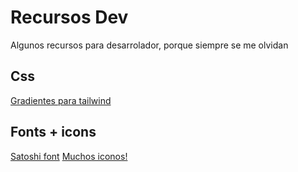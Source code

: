 # Recursos Dev
Algunos recursos para desarrolador, porque siempre se me olvidan

## Css
[Gradientes para tailwind](https://hypercolor.dev/)

## Fonts + icons
[Satoshi font](https://www.fontshare.com/fonts/satoshi)
[Muchos iconos!](https://tabler-icons.io/)
